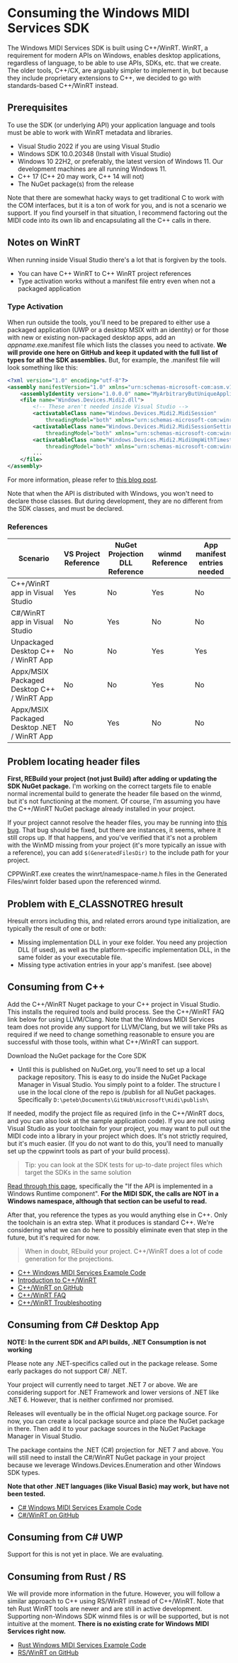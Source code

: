 # Consuming the Windows MIDI Services SDK

The Windows MIDI Services SDK is built using C++/WinRT. WinRT, a requirement for modern APIs on Windows, enables desktop applications, regardless of language, to be able to use APIs, SDKs, etc. that we create. The older tools, C++/CX, are arguably simpler to implement in, but because they include proprietary extensions to C++, we decided to go with standards-based C++/WinRT instead.

## Prerequisites

To use the SDK (or underlying API) your application language and tools must be able to work with WinRT metadata and libraries.

* Visual Studio 2022 if you are using Visual Studio
* Windows SDK 10.0.20348 (Install with Visual Studio)
* Windows 10 22H2, or preferably, the latest version of Windows 11. Our development machines are all running Windows 11.
* C++ 17 (C++ 20 may work, C++ 14 will not)
* The NuGet package(s) from the release

Note that there are somewhat hacky ways to get traditional C to work with the COM interfaces, but it is a ton of work for you, and is not a scenario we support. If you find yourself in that situation, I recommend factoring out the MIDI code into its own lib and encapsulating all the C++ calls in there.

## Notes on WinRT

When running inside Visual Studio there's a lot that is forgiven by the tools.

* You can have C++ WinRT to C++ WinRT project references
* Type activation works without a manifest file entry even when not a packaged application

### Type Activation

When run outside the tools, you'll need to be prepared to either use a packaged application (UWP or a desktop MSIX with an identity) or for those with new or existing non-packaged desktop apps, add an *appname*.exe.manifest file which lists the classes you need to activate. **We will provide one here on GitHub and keep it updated with the full list of types for all the SDK assemblies.** But, for example, the .manifest file will look something like this:

```xml
<?xml version="1.0" encoding="utf-8"?>
<assembly manifestVersion="1.0" xmlns="urn:schemas-microsoft-com:asm.v1">
    <assemblyIdentity version="1.0.0.0" name="MyArbitraryButUniqueApplicationName.app"/>
    <file name="Windows.Devices.Midi2.dll">		
		<!-- These aren't needed inside Visual Studio -->
		<activatableClass name="Windows.Devices.Midi2.MidiSession" 
            threadingModel="both" xmlns="urn:schemas-microsoft-com:winrt.v1" />
		<activatableClass name="Windows.Devices.Midi2.MidiSessionSettings"
            threadingModel="both" xmlns="urn:schemas-microsoft-com:winrt.v1" />
		<activatableClass name="Windows.Devices.Midi2.MidiUmpWithTimestamp"
            threadingModel="both" xmlns="urn:schemas-microsoft-com:winrt.v1" />
        ...
	</file>
</assembly>
```

For more information, please refer to [this blog post](https://blogs.windows.com/windowsdeveloper/2019/04/30/enhancing-non-packaged-desktop-apps-using-windows-runtime-components/).

Note that when the API is distributed with Windows, you won't need to declare those classes. But during development, they are no different from the SDK classes, and must be declared.

### References

| Scenario | VS Project Reference | NuGet Projection DLL Reference | winmd Reference | App manifest entries needed |
| -------- | ------------------| -------------------- | --------------- | ------------------- |
| C++/WinRT app in Visual Studio | Yes | No | Yes | No |
| C#/WinRT app in Visual Studio | No | Yes | No | No |
| Unpackaged Desktop C++ / WinRT App | No | No | Yes | Yes |
| Appx/MSIX Packaged Desktop C++ / WinRT App | No | No | Yes | No |
| Appx/MSIX Packaged Desktop .NET / WinRT App | No | Yes | No | No |

## Problem locating header files

**First, REBuild your project (not just Build) after adding or updating the SDK NuGet package.** I'm working on the correct targets file to enable normal incremental build to generate the header file based on the winmd, but it's not functioning at the moment. Of course, I'm assuming you have the C++/WinRT NuGet package already installed in your project.

If your project cannot resolve the header files, you may be running into [this bug](https://github.com/microsoft/cppwinrt/issues/593). That bug should be fixed, but there are instances, it seems, where it still crops up. If that happens, and you've verified that it's not a problem with the WinMD missing from your project (it's more typically an issue with a reference), you can add `$(GeneratedFilesDir)` to the include path for your project.

CPPWinRT.exe creates the winrt/namespace-name.h files in the Generated Files/winrt folder based upon the referenced winmd.

## Problem with E_CLASSNOTREG hresult

Hresult errors including this, and related errors around type initialization, are typically the result of one or both:

* Missing implementation DLL in your exe folder. You need any projection DLL (if used), as well as the platform-specific implementation DLL, in the same folder as your executable file.
* Missing type activation entries in your app's manifest. (see above)

## Consuming from C++

Add the C++/WinRT Nuget package to your C++ project in Visual Studio. This installs the required tools and build process. See the C++/WinRT FAQ link below for using LLVM/Clang. Note that the Windows MIDI Services team does not provide any support for LLVM/Clang, but we will take PRs as required if we need to change something reasonable to ensure you are successful with those tools, within what C++/WinRT can support.

Download the NuGet package for the Core SDK

* Until this is published on NuGet.org, you'll need to set up a local package repository. This is easy to do inside the NuGet Package Manager in Visual Studio. You simply point to a folder. The structure I use in the local clone of the repo is /publish for all NuGet packages. Specifically `D:\peteb\Documents\GitHub\microsoft\midi\publish\`

If needed, modify the project file as required (info in the C++/WinRT docs, and you can also look at the sample application code). If you are not using Visual Studio as your toolchain for your project, you may want to pull out the MIDI code into a library in your project which does. It's not strictly required, but it's much easier. (If you do not want to do this, you'll need to manually set up the cppwinrt tools as part of your build process).

> Tip: you can look at the SDK tests for up-to-date project files which target the SDKs in the same solution

[Read through this page](https://learn.microsoft.com/windows/uwp/cpp-and-winrt-apis/consume-apis), specifically the "If the API is implemented in a Windows Runtime component". **For the MIDI SDK, the calls are NOT in a Windows namespace, although that section can be useful to read.**

After that, you reference the types as you would anything else in C++. Only the toolchain is an extra step. What it produces is standard C++. We're considering what we can do here to possibly eliminate even that step in the future, but it's required for now.

> When in doubt, REbuild your project. C++/WinRT does a lot of code generation for the projections.

* [C++ Windows MIDI Services Example Code](https://github.com/microsoft/midi/get-started/midi-developers/app-developers/samples/cpp-winrt/)
* [Introduction to C++/WinRT](https://learn.microsoft.com/windows/uwp/cpp-and-winrt-apis/)
* [C++/WinRT on GitHub](https://github.com/microsoft/cppwinrt)
* [C++/WinRT FAQ](https://learn.microsoft.com/windows/uwp/cpp-and-winrt-apis/faq)
* [C++/WinRT Troubleshooting](https://learn.microsoft.com/windows/uwp/cpp-and-winrt-apis/troubleshooting)

## Consuming from C# Desktop App

**NOTE: In the current SDK and API builds, .NET Consumption is not working**

Please note any .NET-specifics called out in the package release. Some early packages do not support C#/ .NET.

Your project will currently need to target .NET 7 or above. We are considering support for .NET Framework and lower versions of .NET like .NET 6. However, that is neither confirmed nor promised.

Releases will eventually be in the official Nuget.org package source. For now, you can create a local package source and place the NuGet package in there. Then add it to your package sources in the NuGet Package Manager in Visual Studio.

The package contains the .NET (C#) projection for .NET 7 and above. You will still need to install the C#/WinRT NuGet package in your project because we leverage Windows.Devices.Enumeration and other Windows SDK types.

**Note that other .NET languages (like Visual Basic) may work, but have not been tested.**

* [C# Windows MIDI Services Example Code](https://github.com/microsoft/midi/get-started/midi-developers/app-developers/samples/csharp-net/)
* [C#/WinRT on GitHub](https://github.com/microsoft/cswinrt)

## Consuming from C# UWP

Support for this is not yet in place. We are evaluating.

## Consuming from Rust / RS

We will provide more information in the future. However, you will follow a similar approach to C++ using RS/WinRT instead of C++/WinRT. Note that teh Rust WinRT tools are newer and are still in active development. Supporting non-Windows SDK winmd files is or will be supported, but is not intuitive at the moment. **There is no existing crate for Windows MIDI Services right now.**

* [Rust Windows MIDI Services Example Code](https://github.com/microsoft/midi/get-started/midi-developers/app-developers/samples/rust-winrt/)
* [RS/WinRT on GitHub](https://github.com/microsoft/windows-rs)

